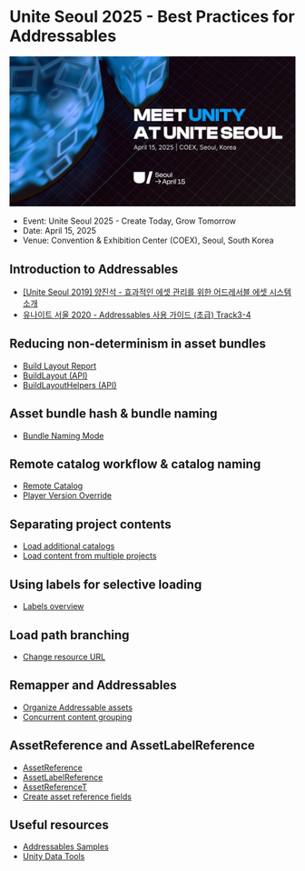# Unite Seoul 2025 - Best Practices for Addressables

![](https://github.com/Unity-Technologies/unite-seoul-2025-addressables/blob/main/Images/unite_seoul_2025_banner.jpeg?raw=true)

- Event: Unite Seoul 2025 - Create Today, Grow Tomorrow
- Date: April 15, 2025
- Venue: Convention & Exhibition Center (COEX), Seoul, South Korea

## Introduction to Addressables

- [[Unite Seoul 2019] 양진석 - 효과적인 에셋 관리를 위한 어드레서블 에셋 시스템 소개](https://www.youtube.com/watch?v=yoBzTpJYN44 "[Unite Seoul 2019] 양진석 - 효과적인 에셋 관리를 위한 어드레서블 에셋 시스템 소개")
- [유나이트 서울 2020 - Addressables 사용 가이드 (초급) Track3-4](https://www.youtube.com/watch?v=EP3pvPAcHSo "유나이트 서울 2020 - Addressables 사용 가이드 (초급) Track3-4")

## Reducing non-determinism in asset bundles

- [Build Layout Report](https://on.unitysquare.co.kr/3FS6VZO "Build Layout Report")
- [BuildLayout (API)](https://on.unitysquare.co.kr/43IbzUd "BuildLayout (API)")
- [BuildLayoutHelpers (API)](https://on.unitysquare.co.kr/42ggucv "BuildLayoutHelpers (API)")

## Asset bundle hash & bundle naming

- [Bundle Naming Mode](https://on.unitysquare.co.kr/3Rysy3M "Bundle Naming Mode")

## Remote catalog workflow & catalog naming

- [Remote Catalog](https://on.unitysquare.co.kr/3RyvNrY "Remote Catalog")
- [Player Version Override](https://on.unitysquare.co.kr/4lkMVPU "Player Version Override")

## Separating project contents

- [Load additional catalogs](https://on.unitysquare.co.kr/4jl5nWJ "Load additional catalogs")
- [Load content from multiple projects](https://on.unitysquare.co.kr/4iNBi20 "Load content from multiple projects")

## Using labels for selective loading

- [Labels overview](https://on.unitysquare.co.kr/3R5IaeZ "Labels overview")

## Load path branching

- [Change resource URL](https://on.unitysquare.co.kr/4jeyDhM "Change resource URL")

## Remapper and Addressables

- [Organize Addressable assets](https://on.unitysquare.co.kr/3EebH3h "Organize Addressable assets")
- [Concurrent content grouping](https://on.unitysquare.co.kr/4i2DJwA "Concurrent content grouping")

## AssetReference and AssetLabelReference

- [AssetReference](https://on.unitysquare.co.kr/3RAQcfZ "AssetReference")
- [AssetLabelReference](https://on.unitysquare.co.kr/4lkHro0 "AssetLabelReference")
- [AssetReferenceT](https://on.unitysquare.co.kr/4jleab6 "AssetReferenceT")
- [Create asset reference fields](https://on.unitysquare.co.kr/3YkNejv "Create asset reference fields")

## Useful resources

- [Addressables Samples](https://github.com/Unity-Technologies/Addressables-Sample "Addressables Samples")
- [Unity Data Tools](https://github.com/Unity-Technologies/UnityDataTools "Unity Data Tools")
